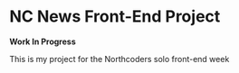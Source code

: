 # NC News Front-End Project

**Work In Progress**

This is my project for the Northcoders solo front-end week
